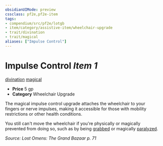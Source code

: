 ```yaml
---
obsidianUIMode: preview
cssclass: pf2e,pf2e-item
tags:
- compendium/src/pf2e/lotgb
- item/category/assistive-item/wheelchair-upgrade
- trait/divination
- trait/magical
aliases: ["Impulse Control"]
---
```

# Impulse Control *Item 1*  
[divination](rules/traits/divination.md)  [magical](rules/traits/magical.md)  

- **Price** 5 gp
- **Category** Wheelchair Upgrade

The magical impulse control upgrade attaches the wheelchair to your fingers or nerve impulses, making it accessible for those with mobility restrictions or other health conditions.

You still can't move the wheelchair if you're physically or magically prevented from doing so, such as by being [grabbed](rules/conditions.md#Grabbed) or magically [paralyzed](rules/conditions.md#Paralyzed).

*Source: Lost Omens: The Grand Bazaar p. 71*